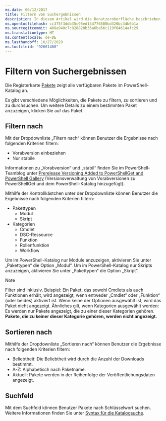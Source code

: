 ```yaml
---
ms.date: 06/12/2017
title: Filtern von Suchergebnissen
description: In diesem Artikel wird die Benutzeroberfläche beschrieben, die zum Filtern von Inhalten im PowerShell-Katalog verwendet wird.
ms.openlocfilehash: cc375f3ddb35c95ed134776500bd326bc3db6b1a
ms.sourcegitcommit: 488a940c7c828820b36a6ba56c119f64614afc29
ms.translationtype: HT
ms.contentlocale: de-DE
ms.lasthandoff: 10/27/2020
ms.locfileid: "92661400"
---
```

# <a name="filtering-search-results"></a>Filtern von Suchergebnissen

Die Registerkarte [Pakete](https://www.powershellgallery.com/packages) zeigt alle verfügbaren Pakete im PowerShell-Katalog an.

Es gibt verschiedene Möglichkeiten, die Pakete zu filtern, zu sortieren und zu durchsuchen. Um weitere Details zu einem bestimmten Paket anzuzeigen, klicken Sie auf das Paket.

## <a name="filter-by"></a>Filtern nach

Mit der Dropdownliste „Filtern nach“ können Benutzer die Ergebnisse nach folgenden Kriterien filtern:

- Vorabversion einbeziehen
- Nur stabile

Informationen zu „Vorabversion“ und „stabil“ finden Sie im PowerShell-Teamblog unter [Prerelease Versioning Added to PowerShellGet and PowerShell Gallery](https://blogs.msdn.microsoft.com/powershell/2017/12/05/prerelease-versioning-added-to-powershellget-and-powershell-gallery/) (Versionsverwaltung von Vorabversionen zu PowerShellGet und dem PowerShell-Katalog hinzugefügt).

Mithilfe der Kontrollkästchen unter der Dropdownliste können Benutzer die Ergebnisse nach folgenden Kriterien filtern:

- Pakettypen
  - Modul
  - Skript
- Kategorien
  - Cmdlet
  - DSC-Ressource
  - Funktion
  - Rollenfunktion
  - Workflow

Um im PowerShell-Katalog nur Module anzuzeigen, aktivieren Sie unter „Pakettypen“ die Option „Modul“. Um im PowerShell-Katalog nur Skripts anzuzeigen, aktivieren Sie unter „Pakettypen“ die Option „Skript“.

> [!NOTE]
> Filter sind inklusiv. Beispiel: Ein Paket, das sowohl Cmdlets als auch Funktionen erhält, wird angezeigt, wenn entweder „Cmdlet“ oder „Funktion“ (oder beides) aktiviert ist. Wenn keine der Optionen ausgewählt ist, wird das Paket nicht angezeigt. Ähnliches gilt, wenn Kategorien ausgewählt werden: Es werden nur Pakete angezeigt, die zu einer dieser Kategorien gehören. **Pakete, die zu keiner dieser Kategorie gehören, werden nicht angezeigt.**

## <a name="sort-by"></a>Sortieren nach

Mithilfe der Dropdownliste „Sortieren nach“ können Benutzer die Ergebnisse nach folgenden Kriterien filtern:

- Beliebtheit: Die Beliebtheit wird durch die Anzahl der Downloads bestimmt.
- A-Z: Alphabetisch nach Paketname.
- Aktuell: Pakete werden in der Reihenfolge der Veröffentlichungsdaten angezeigt.

## <a name="search-box"></a>Suchfeld

Mit dem Suchfeld können Benutzer Pakete nach Schlüsselwort suchen.
Weitere Informationen finden Sie unter [Syntax für die Katalogsuche](search-syntax.md).
